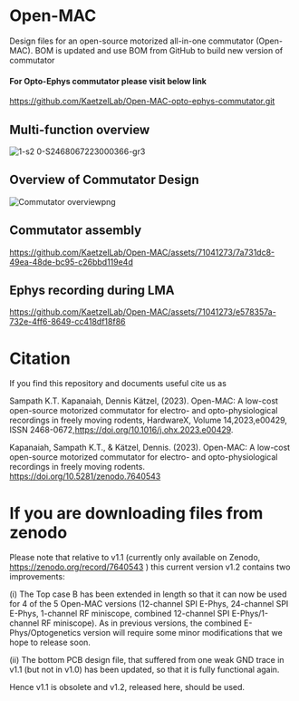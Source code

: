 # Open-MAC
Design files for an open-source motorized all-in-one commutator (Open-MAC).
BOM is updated and use BOM from GitHub to build new version of commutator

#### For Opto-Ephys commutator please visit below link

https://github.com/KaetzelLab/Open-MAC-opto-ephys-commutator.git

## Multi-function overview

![1-s2 0-S2468067223000366-gr3](https://github.com/KaetzelLab/Open-MAC/assets/71041273/448d81b8-b6c1-4464-b893-6711ff7980f8)

## Overview of Commutator Design

![Commutator overviewpng](https://github.com/KaetzelLab/Open-MAC/assets/71041273/72378811-3bf6-461b-9416-02a7c7c900ba)

## Commutator assembly 

https://github.com/KaetzelLab/Open-MAC/assets/71041273/7a731dc8-49ea-48de-bc95-c26bbd119e4d


## Ephys recording during LMA

https://github.com/KaetzelLab/Open-MAC/assets/71041273/e578357a-732e-4ff6-8649-cc418df18f86


# Citation
If you find this repository and documents useful cite us as 


Sampath K.T. Kapanaiah, Dennis Kätzel, (2023). Open-MAC: A low-cost open-source motorized commutator for electro- and opto-physiological recordings in freely moving rodents, HardwareX, Volume 14,2023,e00429, ISSN 2468-0672,https://doi.org/10.1016/j.ohx.2023.e00429.

Kapanaiah, Sampath K.T., & Kätzel, Dennis. (2023). Open-MAC: A low-cost open-source motorized commutator for electro- and opto-physiological recordings in freely moving rodents. https://doi.org/10.5281/zenodo.7640543


# If you are downloading files from zenodo

Please note that relative to v1.1 (currently only available on Zenodo, https://zenodo.org/record/7640543 ) this current version v1.2 contains two improvements:

 (i) The Top case B has been extended in length so that it can now be used for 4 of the 5 Open-MAC versions (12-channel SPI E-Phys, 24-channel SPI E-Phys, 1-channel RF miniscope, combined 12-channel SPI E-Phys/1-channel RF miniscope). As in previous versions, the combined E-Phys/Optogenetics version will require some minor modifications that we hope to release soon.

(ii) The bottom PCB design file, that suffered from one weak GND trace in v1.1 (but not in v1.0) has been updated, so that it is fully functional again.

Hence v1.1 is obsolete and v1.2, released here, should be used.
